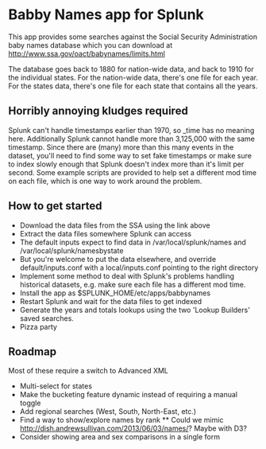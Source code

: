 Babby Names app for Splunk
==========================

This app provides some searches against the Social Security Administration baby names database which you can download at
http://www.ssa.gov/oact/babynames/limits.html

The database goes back to 1880 for nation-wide data, and back to 1910 for the individual states. For the nation-wide data, there's
one file for each year. For the states data, there's one file for each state that contains all the years.

## Horribly annoying kludges required

Splunk can't handle timestamps earlier than 1970, so _time has no meaning here. Additionally Splunk cannot handle more than
3,125,000 with the same timestamp. Since there are (many) more than this many events in the dataset, you'll need to find some way
to set fake timestamps or make sure to index slowly enough that Splunk doesn't index more than it's limit per second. Some example
scripts are provided to help set a different mod time on each file, which is one way to work around the problem.

## How to get started

* Download the data files from the SSA using the link above
* Extract the data files somewhere Splunk can access
 * The default inputs expect to find data in /var/local/splunk/names and /var/local/splunk/namesbystate
 * But you're welcome to put the data elsewhere, and override default/inputs.conf with a local/inputs.conf pointing to the right 
   directory
* Implement some method to deal with Splunk's problems handling historical datasets, e.g. make sure each file has a different mod
  time.
* Install the app as $SPLUNK_HOME/etc/apps/babbynames
* Restart Splunk and wait for the data files to get indexed
* Generate the years and totals lookups using the two 'Lookup Builders' saved searches.
* Pizza party

## Roadmap

Most of these require a switch to Advanced XML

* Multi-select for states
* Make the bucketing feature dynamic instead of requiring a manual toggle
* Add regional searches (West, South, North-East, etc.)
* Find a way to show/explore names by rank
** Could we mimic http://dish.andrewsullivan.com/2013/06/03/names/? Maybe with D3?
* Consider showing area and sex comparisons in a single form